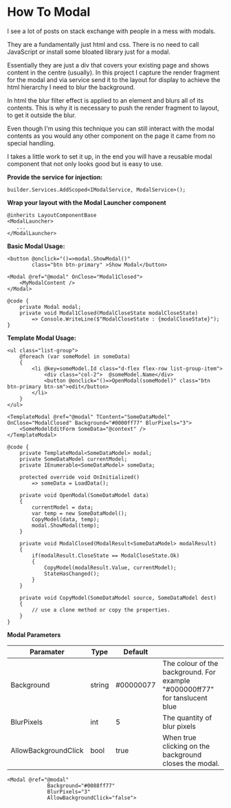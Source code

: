 

# How To Modal



I see a lot of posts on stack exchange with people in a mess with modals.

They are a fundamentally just html and css. There is no need to call JavaScript or install some bloated library just for a modal.

Essentially they are just a div that covers your existing page and shows content in the centre (usually).
In this project I capture the render fragment for the modal and via service send it to the layout for display to achieve the html hierarchy I need to blur the background.

In html the blur filter effect is applied to an element and blurs all of its contents. This is why it is necessary to push the render fragment to layout, to get it outside the blur. 

Even though I'm using this technique you can still interact with the modal contents as you would any other component on the page it came from no special handling.

I takes a little work to set it up, in the end you will have a reusable modal component that not only looks good but is easy to use.

**Provide the service for injection:**
```
builder.Services.AddScoped<IModalService, ModalService>();
```
**Wrap your layout with the Modal Launcher component**
```
@inherits LayoutComponentBase
<ModalLauncher>
   ...
</ModalLauncher>
```

**Basic Modal Usage:**
```
<button @onclick="()=>modal.ShowModal()" 
        class="btn btn-primary" >Show Modal</button>

<Modal @ref="@modal" OnClose="Modal1Closed">
    <MyModalContent />
</Modal>

@code {
    private Modal modal;
    private void Modal1Closed(ModalCloseState modalCloseState) 
        => Console.WriteLine($"ModalCloseState : {modalCloseState}");
}
```

**Template Modal Usage:**
```
<ul class="list-group">
    @foreach (var someModel in someData)
    {
        <li @key=someModel.Id class="d-flex flex-row list-group-item">
            <div class="col-2">  @someModel.Name</div>
            <button @onclick="()=>OpenModal(someModel)" class="btn btn-primary btn-sm">edit</button>
        </li>
    }
</ul>

<TemplateModal @ref="@modal" TContent="SomeDataModel" OnClose="ModalClosed" Background="#0000ff77" BlurPixels="3">
    <SomeModelEditForm SomeData="@context" />
</TemplateModal>

@code {
    private TemplateModal<SomeDataModel> modal;
    private SomeDataModel currentModel;
    private IEnumerable<SomeDataModel> someData;

    protected override void OnInitialized() 
        => someData = LoadData();  

    private void OpenModal(SomeDataModel data)
    {
        currentModel = data;
        var temp = new SomeDataModel();
        CopyModel(data, temp);
        modal.ShowModal(temp);
    }
    
    private void ModalClosed(ModalResult<SomeDataModel> modalResult)
    {
        if(modalResult.CloseState == ModalCloseState.Ok)
        {
            CopyModel(modalResult.Value, currentModel);
            StateHasChanged();
        }            
    }

    private void CopyModel(SomeDataModel source, SomeDataModel dest)
    {
        // use a clone method or copy the properties.
    }
}
```

**Modal Parameters**

|Paramater  |Type  |Default  |  |
|--|--|--|--|
|Background|string|#00000077| The colour of the background. For example "#000000ff77" for tanslucent blue|
|BlurPixels |int|5|The quantity of blur pixels
|AllowBackgroundClick|bool|true| When true clicking on the background closes the modal.
```
<Modal @ref="@modal" 
             Background="#0088ff77" 
             BlurPixels="3" 
             AllowBackgroundClick="false">
 ```